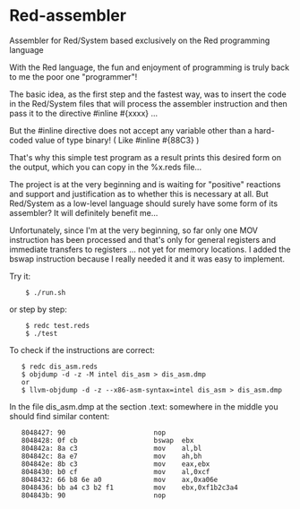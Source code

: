 # Red-assembler
Assembler for Red/System based exclusively on the Red programming language

With the Red language, the fun and enjoyment of programming is truly back to me the poor one "programmer"! 

The basic idea, as the first step and the fastest way, was to insert the code in the Red/System files that will process the assembler instruction and then pass it to the directive  #inline #{xxxx} ...

But the #inline directive does not accept any variable other than a hard-coded value of type binary! ( Like #inline #{88C3} )

That's why this simple test program as a result prints this desired form on the output, which you can copy in the %x.reds file...

The project is at the very beginning and is waiting for "positive" reactions and support and justification as to whether this is necessary at all. But Red/System as a low-level language should surely have some form of its assembler?
It will definitely benefit me...

Unfortunately, since I'm at the very beginning, so far only one MOV instruction has been processed and that's only for general registers and immediate transfers to registers ... not yet for memory locations.
I added the bswap instruction because I really needed it and it was easy to implement.

Try it:

        $ ./run.sh
or step by step:

        $ redc test.reds
        $ ./test
To check if the instructions are correct:

       $ redc dis_asm.reds
       $ objdump -d -z -M intel dis_asm > dis_asm.dmp
       or
       $ llvm-objdump -d -z --x86-asm-syntax=intel dis_asm > dis_asm.dmp
In the file dis_asm.dmp at the section .text: somewhere in the middle you should find similar content:

       8048427:	90                   	nop
       8048428:	0f cb                	bswap  ebx
       804842a:	8a c3                	mov    al,bl
       804842c:	8a e7                	mov    ah,bh
       804842e:	8b c3                	mov    eax,ebx
       8048430:	b0 cf                	mov    al,0xcf
       8048432:	66 b8 6e a0          	mov    ax,0xa06e
       8048436:	bb a4 c3 b2 f1       	mov    ebx,0xf1b2c3a4
       804843b:	90                   	nop